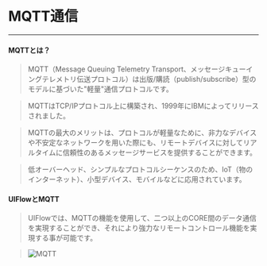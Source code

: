 # MQTT通信
__________________________

#### MQTTとは？

>MQTT（Message Queuing Telemetry Transport、メッセージキューイングテレメトリ伝送プロトコル）は出版/購読（publish/subscribe）型のモデルに基づいた"軽量"通信プロトコルです。

>MQTTはTCP/IPプロトコル上に構築され、1999年にIBMによってリリースされました。

>MQTTの最大のメリットは、プロトコルが軽量なために、非力なデバイスや不安定なネットワークを用いた際にも、リモートデバイスに対してリアルタイムに信頼性のあるメッセージサービスを提供することができます。

>低オーバーヘッド、シンプルなプロトコルシーケンスのため、IoT（物のインターネット）、小型デバイス、モバイルなどに応用されています。

#### UIFlowとMQTT

>UIFlowでは、MQTTの機能を使用して、二つ以上のCORE間のデータ通信を実現することができ、それにより強力なリモートコントロール機能を実現する事が可能です。

>![MQTT](/image/MQTT/MQTT.jpg)